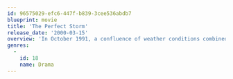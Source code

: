 ```yaml
---
id: 96575029-efc6-447f-b839-3cee536abdb7
blueprint: movie
title: 'The Perfect Storm'
release_date: '2000-03-15'
overview: 'In October 1991, a confluence of weather conditions combined to form a killer storm in the North Atlantic. Caught in the storm was the sword-fishing boat Andrea Gail. Magnificent foreshadowing and anticipation fill this true-life drama while minute details of the fishing boats, their gear and the weather are juxtaposed with the sea adventure.'
genres:
  -
    id: 18
    name: Drama
---
```

